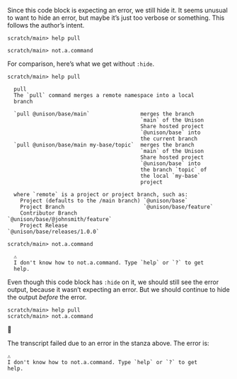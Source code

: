 Since this code block is expecting an error, we still hide it. It seems unusual to want to hide an error, but maybe it’s just too verbose or something. This follows the author’s intent.

``` ucm :hide:error
scratch/main> help pull

scratch/main> not.a.command

```

For comparison, here’s what we get without `:hide`.

``` ucm :error
scratch/main> help pull

  pull
  The `pull` command merges a remote namespace into a local
  branch
  
  `pull @unison/base/main`                merges the branch
                                          `main` of the Unison
                                          Share hosted project
                                          `@unison/base` into
                                          the current branch
  `pull @unison/base/main my-base/topic`  merges the branch
                                          `main` of the Unison
                                          Share hosted project
                                          `@unison/base` into
                                          the branch `topic` of
                                          the local `my-base`
                                          project
  
  where `remote` is a project or project branch, such as:
    Project (defaults to the /main branch) `@unison/base`
    Project Branch                         `@unison/base/feature`
    Contributor Branch                     `@unison/base/@johnsmith/feature`
    Project Release                        `@unison/base/releases/1.0.0`

scratch/main> not.a.command

  ⚠️
  I don't know how to not.a.command. Type `help` or `?` to get
  help.
```

Even though this code block has `:hide` on it, we should still see the error output, because it wasn’t expecting an error. But we should continue to hide the output *before* the error.

``` ucm :hide
scratch/main> help pull
scratch/main> not.a.command
```

🛑

The transcript failed due to an error in the stanza above. The error is:

``` 
⚠️
I don't know how to not.a.command. Type `help` or `?` to get
help.
```
